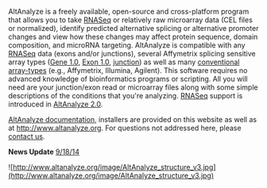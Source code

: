 AltAnalyze is a freely available, open-source and cross-platform program that allows you to take [RNASeq](RNASeq.md) or relatively raw microarray data (CEL files or normalized), identify predicted alternative splicing or alternative promoter changes and view how these changes may affect protein sequence, domain composition, and microRNA targeting. AltAnalyze is compatible with any [RNASeq](RNASeq.md) data (exons and/or junctions), several Affymetrix splicing sensitive array types ([Gene 1.0](AffyGeneArray.md), [Exon 1.0](AffyExonArray.md), [junction](JAY.md)) as well as many [conventional array-types](CompatibleArrays.md) (e.g., Affymetrix, Illumina, Agilent). This software requires no advanced knowledge of bioinformatics programs or scripting. All you will need are your junction/exon read or microarray files along with some simple descriptions of the conditions that you're analyzing. [RNASeq](RNASeq.md) support is introduced in [AltAnalyze 2.0](http://code.google.com/p/altanalyze/downloads/list?can=2&q=version+2.02).

[AltAnalyze documentation](http://www.altanalyze.org/help_main.htm), installers are provided on this website as well as at http://www.altanalyze.org. For questions not addressed here, please [contact us](ContactUs.md).

**News Update** [9/18/14](News.md)

![http://www.altanalyze.org/image/AltAnalyze_structure_v3.jpg](http://www.altanalyze.org/image/AltAnalyze_structure_v3.jpg)